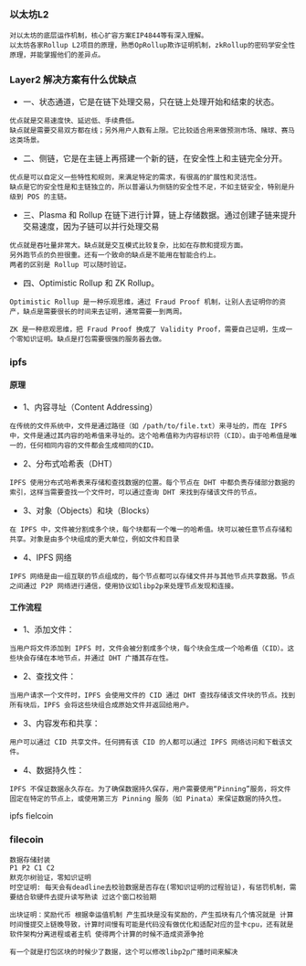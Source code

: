 ### 以太坊L2
```
对以太坊的底层运作机制，核心扩容方案EIP4844等有深入理解。
以太坊各家Rollup L2项目的原理，熟悉OpRollup欺诈证明机制，zkRollup的密码学安全性原理，并能掌握他们的差异点。
```





### Layer2 解决方案有什么优缺点
* 一、状态通道，它是在链下处理交易，只在链上处理开始和结束的状态。
```
优点就是交易速度快、延迟低、手续费低。
缺点就是需要交易双方都在线；另外用户人数有上限。它比较适合用来做预测市场、赌球、赛马这类场景。
```
* 二、侧链，它是在主链上再搭建一个新的链，在安全性上和主链完全分开。
```
优点是可以自定义一些特性和规则，来满足特定的需求，有很高的扩展性和灵活性。
缺点是它的安全性是和主链独立的，所以普遍认为侧链的安全性不足，不如主链安全，特别是升级到 POS 的主链。
```
* 三、Plasma 和 Rollup  在链下进行计算，链上存储数据。通过创建子链来提升交易速度，因为子链可以并行处理交易
```
优点就是吞吐量非常大。缺点就是交互模式比较复杂，比如在存款和提现方面。
另外跑节点的负担很重。还有一个致命的缺点是不能用在智能合约上。
两者的区别是 Rollup 可以随时验证。
```
* 四、Optimistic Rollup 和 ZK Rollup。
```
Optimistic Rollup 是一种乐观思维，通过 Fraud Proof 机制，让别人去证明你的资产，缺点是需要很长的时间来去证明，通常需要一到两周。

ZK 是一种悲观思维，把 Fraud Proof 换成了 Validity Proof，需要自己证明，生成一个零知识证明。缺点是打包需要很强的服务器去做。
```






### ipfs
#### 原理
* 1、内容寻址（Content Addressing）
```
在传统的文件系统中，文件是通过路径（如 /path/to/file.txt）来寻址的，而在 IPFS 中，文件是通过其内容的哈希值来寻址的。这个哈希值称为内容标识符（CID）。由于哈希值是唯一的，任何相同内容的文件都会生成相同的CID。
```
* 2、分布式哈希表（DHT）
```
IPFS 使用分布式哈希表来存储和查找数据的位置。每个节点在 DHT 中都负责存储部分数据的索引，这样当需要查找一个文件时，可以通过查询 DHT 来找到存储该文件的节点。
```
* 3、对象（Objects）和块（Blocks）
```
在 IPFS 中，文件被分割成多个块，每个块都有一个唯一的哈希值。块可以被任意节点存储和共享。对象是由多个块组成的更大单位，例如文件和目录
```
* 4、IPFS 网络
```
IPFS 网络是由一组互联的节点组成的，每个节点都可以存储文件并与其他节点共享数据。节点之间通过 P2P 网络进行通信，使用协议如libp2p来处理节点发现和连接。
```
#### 工作流程
* 1、添加文件：
```
当用户将文件添加到 IPFS 时，文件会被分割成多个块，每个块会生成一个哈希值（CID）。这些块会存储在本地节点，并通过 DHT 广播其存在性。
```
* 2、查找文件：
```
当用户请求一个文件时，IPFS 会使用文件的 CID 通过 DHT 查找存储该文件块的节点。找到所有块后，IPFS 会将这些块组合成原始文件并返回给用户。
```
* 3、内容发布和共享：
```
用户可以通过 CID 共享文件。任何拥有该 CID 的人都可以通过 IPFS 网络访问和下载该文件。
```
* 4、数据持久性：
```
IPFS 不保证数据永久存在。为了确保数据持久保存，用户需要使用“Pinning”服务，将文件固定在特定的节点上，或使用第三方 Pinning 服务（如 Pinata）来保证数据的持久性。
```

ipfs fielcoin

### filecoin
```
数据存储封装
P1 P2 C1 C2
默克尔树验证，零知识证明
时空证明: 每天会有deadline去校验数据是否存在(零知识证明的过程验证)，有惩罚机制，需要结合软硬件去提升读写熟读 过这个窗口校验期

出块证明：奖励代币 根据幸运值机制 产生孤块是没有奖励的，产生孤块有几个情况就是 计算时间慢提交上链晚导致，计算时间慢有可能是代码没有做优化和适配对应的显卡cpu，还有就是软件架构分离进程或者主机 使得两个计算的时候不造成资源争抢

有一个就是打包区块的时候少了数据，这个可以修改libp2p广播时间来解决


```
